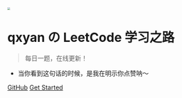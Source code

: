 <img src="_img/cover_yqx.jpg" style="zoom:40%;">

# qxyan の LeetCode 学习之路

> 每日一题，在线更新！

<ul id='sentence'><li>当你看到这句话的时候，是我在明示你点赞呐～</li></ul>

[GitHub](https://github.com/misads/leetcode/)
[Get Started](/README.md)



